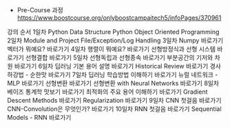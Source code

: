 * Pre-Course 과정
https://www.boostcourse.org/onlyboostcampaitech5/infoPages/370961


강의 순서
1일차	Python Data Structure
Python Object Oriented Programming
2일차	Module and Project
File/Exception/Log Handling
3일차	Numpy 	바로가기
벡터가 뭐예요?	바로가기
4일차	행렬이 뭐예요?	바로가기
선형방정식과 선형 시스템	바로가기
선형결합	바로가기
5일차	선형독립과 선형종속	바로가기
부분공간의 기저와 차원	바로가기
6일차	딥러닝 기본 용어 설명	바로가기
Historical Review	바로가기
경사하강법 - 순한맛	바로가기
7일차	딥러닝 학습방법 이해하기	바로가기
뉴럴 네트워크 - MLP	바로가기
선형변환	바로가기
선형변환 with Neural Networks	바로가기
8일차	베이즈 통계학 맛보기 	바로가기
최적화의 주요 용어 이해하기	바로가기
Gradient Descent Methods	바로가기
Regularization	바로가기
9일차	CNN 첫걸음	바로가기
CNN-Convolution은 무엇인가?	바로가기
10일차	RNN 첫걸음 	바로가기
Sequential Models - RNN	바로가기
